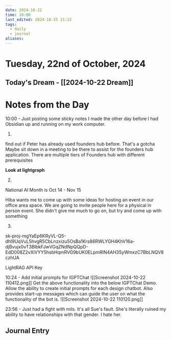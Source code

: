 ```yaml
---
date: 2024-10-22
time: 10:00
last_edited: 2024-10-25 21:22
tags:
  - daily
  - journal
aliases: 
---
```

# Tuesday, 22nd of October, 2024

## Today's Dream - [[2024-10-22 Dream]]

# Notes from the Day
10:00 - Just posting some sticky notes I made the other day before I had Obsidian up and running on my work computer.

1.
find out if Peter has already used founders hub before. That's a gotcha
Maybe sit down in a meeting to be there to assist for the founders hub application.
There are multiple tiers of Founders hub with different prerequisites

**Look at lightgraph**

2.
National AI Month is Oct 14 - Nov 15

Hiba wants me to come up with some ideas for hosting an event in our office area space.
We are going to invite people here for a physical in person event. She didn't give me much to go on, but try and come up with something

3.
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

LightRAG API Key

10:24 - Add initial prompts for IGPTChat
![[Screenshot 2024-10-22 110412.png]]
Get the above functionality into the below IGPTChat Demo. Allow the ability to create initial prompts for each design chatbot. Also provides start-up messages which can guide the user on what the functionality of the bot is.
![[Screenshot 2024-10-22 110120.png]]

23:56 - Just had a fight with mils. It's all Sue's fault. She's literally ruined my ability to have relationships with that gender. I hate her.

## Journal Entry
